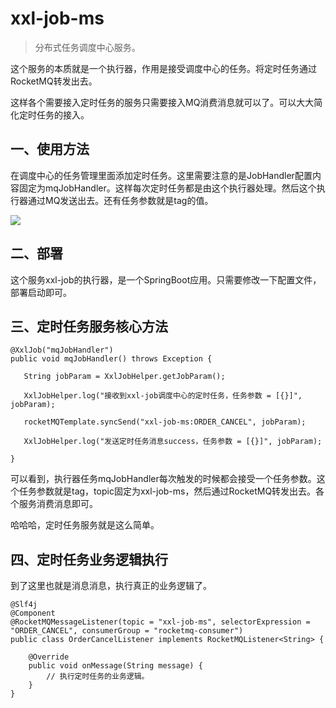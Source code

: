 # xxl-job-ms

> 分布式任务调度中心服务。

这个服务的本质就是一个执行器，作用是接受调度中心的任务。将定时任务通过RocketMQ转发出去。

这样各个需要接入定时任务的服务只需要接入MQ消费消息就可以了。可以大大简化定时任务的接入。

## 一、使用方法

在调度中心的任务管理里面添加定时任务。这里需要注意的是JobHandler配置内容固定为mqJobHandler。这样每次定时任务都是由这个执行器处理。然后这个执行器通过MQ发送出去。还有任务参数就是tag的值。

![](https://img-blog.csdnimg.cn/20210508132920779.png)

## 二、部署

这个服务xxl-job的执行器，是一个SpringBoot应用。只需要修改一下配置文件，部署启动即可。

## 三、定时任务服务核心方法

```
@XxlJob("mqJobHandler")
public void mqJobHandler() throws Exception {

   String jobParam = XxlJobHelper.getJobParam();
   
   XxlJobHelper.log("接收到xxl-job调度中心的定时任务，任务参数 = [{}]", jobParam);

   rocketMQTemplate.syncSend("xxl-job-ms:ORDER_CANCEL", jobParam);
   
   XxlJobHelper.log("发送定时任务消息success，任务参数 = [{}]", jobParam);

}
```

可以看到，执行器任务mqJobHandler每次触发的时候都会接受一个任务参数。这个任务参数就是tag，topic固定为xxl-job-ms，然后通过RocketMQ转发出去。各个服务消费消息即可。

哈哈哈，定时任务服务就是这么简单。

## 四、定时任务业务逻辑执行

到了这里也就是消息消息，执行真正的业务逻辑了。

```
@Slf4j
@Component
@RocketMQMessageListener(topic = "xxl-job-ms", selectorExpression = "ORDER_CANCEL", consumerGroup = "rocketmq-consumer")
public class OrderCancelListener implements RocketMQListener<String> {

	@Override
	public void onMessage(String message) {
		// 执行定时任务的业务逻辑。
	}
}
```







